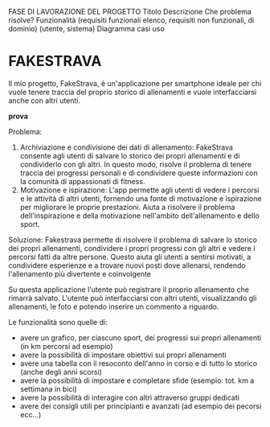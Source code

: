 FASE DI LAVORAZIONE DEL PROGETTO
Titolo
Descrizione
Che problema risolve?
Funzionalità (requisiti funzionali elenco, requisiti non funzionali, di dominio) (utente, sistema)
Diagramma casi uso

# FAKESTRAVA
Il mio progetto, FakeStrava, è un'applicazione per smartphone ideale per chi vuole tenere traccia del proprio storico di allenamenti e vuole
interfacciarsi anche con altri utenti. 

**prova**

Problema: 
1) Archiviazione e condivisione dei dati di allenamento: FakeStrava consente agli utenti di salvare lo storico dei propri allenamenti e di condividerlo con gli altri. In questo modo, risolve il problema di tenere traccia dei progressi personali e di condividere queste informazioni con la comunità di appassionati di fitness.
2) Motivazione e ispirazione: L'app permette agli utenti di vedere i percorsi e le attività di altri utenti, fornendo una fonte di motivazione e ispirazione per migliorare le proprie prestazioni. Aiuta a risolvere il problema dell'inspirazione e della motivazione nell'ambito dell'allenamento e dello sport.

Soluzione: Fakestrava permette di risolvere il problema di salvare lo storico dei propri allenamenti, condividere i propri progressi con gli altri e vedere i percorsi fatti da altre persone. Questo aiuta gli utenti a sentirsi motivati, a condividere esperienze e a trovare nuovi posti dove allenarsi, rendendo l'allenamento più divertente e coinvolgente

Su questa applicazione l'utente può registrare il proprio allenamento che rimarrà salvato.
L'utente può interfacciarsi con altri utenti, visualizzando gli allenamenti, le foto e potendo inserire un commento a riguardo.

Le funzionalità sono quelle di:
- avere un grafico, per ciascuno sport, dei progressi sui propri allenamenti (in km percorsi ad esempio)
- avere la possibilità di impostare obiettivi sui propri allenamenti
- avere una tabella con il resoconto dell'anno in corso e di tutto lo storico (anche degli anni scorsi)
- avere la possibilità di impostare e completare sfide (esempio: tot. km a settimana in bici)
- avere la possibilità di interagire con altri attraverso gruppi dedicati
- avere dei consigli utili per principianti e avanzati (ad esempio dei pecorsi ecc...)

